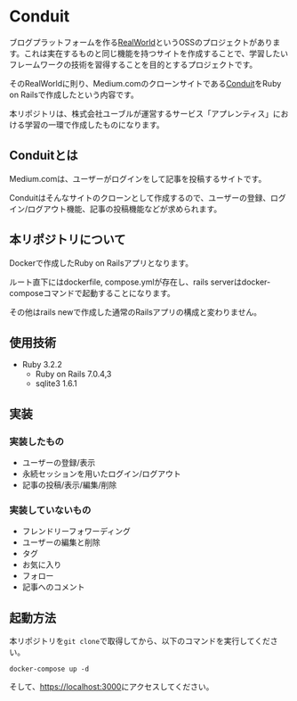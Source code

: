 # Conduit

ブログプラットフォームを作る[RealWorld](https://github.com/gothinkster/realworld/tree/main)というOSSのプロジェクトがあります。これは実在するものと同じ機能を持つサイトを作成することで、学習したいフレームワークの技術を習得することを目的とするプロジェクトです。

そのRealWorldに則り、Medium.comのクローンサイトである[Conduit](https://demo.realworld.io/#/)をRuby on Railsで作成したという内容です。

本リポジトリは、株式会社ユーブルが運営するサービス「アプレンティス」における学習の一環で作成したものになります。

## Conduitとは
Medium.comは、ユーザーがログインをして記事を投稿するサイトです。

Conduitはそんなサイトのクローンとして作成するので、ユーザーの登録、ログイン/ログアウト機能、記事の投稿機能などが求められます。

## 本リポジトリについて
Dockerで作成したRuby on Railsアプリとなります。

ルート直下にはdockerfile, compose.ymlが存在し、rails serverはdocker-composeコマンドで起動することになります。

その他はrails newで作成した通常のRailsアプリの構成と変わりません。

## 使用技術
- Ruby 3.2.2
  - Ruby on Rails 7.0.4,3
  - sqlite3 1.6.1

## 実装

### 実装したもの
- ユーザーの登録/表示
- 永続セッションを用いたログイン/ログアウト
- 記事の投稿/表示/編集/削除

### 実装していないもの
- フレンドリーフォワーディング
- ユーザーの編集と削除
- タグ
- お気に入り
- フォロー
- 記事へのコメント

## 起動方法
本リポジトリを`git clone`で取得してから、以下のコマンドを実行してください。

```
docker-compose up -d
```

そして、[https://localhost:3000](https://localhost:3000)にアクセスしてください。